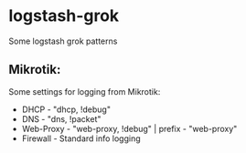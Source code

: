 logstash-grok
=============

Some logstash grok patterns

Mikrotik:
---------

Some settings for logging from Mikrotik:

* DHCP - "dhcp, !debug"
* DNS - "dns, !packet"
* Web-Proxy - "web-proxy, !debug" | prefix - "web-proxy"
* Firewall - Standard info logging
